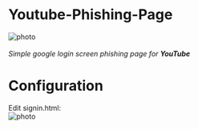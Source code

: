 # Youtube-Phishing-Page
![photo](https://user-images.githubusercontent.com/111337838/221431644-2057a09e-eeae-45e1-9cea-22077e69a957.png)<br><br>
<i>Simple google login screen phishing page for <b>YouTube</b></i>

# Configuration
Edit signin.html:<br>
![photo](https://github.com/n0nexist/Youtube-Phishing-Page/blob/main/screenshot.png?raw=true)
